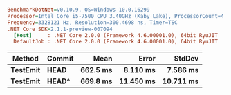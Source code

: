``` ini

BenchmarkDotNet=v0.10.9, OS=Windows 10.0.16299
Processor=Intel Core i5-7500 CPU 3.40GHz (Kaby Lake), ProcessorCount=4
Frequency=3328121 Hz, Resolution=300.4698 ns, Timer=TSC
.NET Core SDK=2.1.1-preview-007094
  [Host]     : .NET Core 2.0.0 (Framework 4.6.00001.0), 64bit RyuJIT
  DefaultJob : .NET Core 2.0.0 (Framework 4.6.00001.0), 64bit RyuJIT


```
 |   Method | Commit |     Mean |     Error |    StdDev |
 |--------- |------- |---------:|----------:|----------:|
 | **TestEmit** |   **HEAD** | **662.5 ms** |  **8.110 ms** |  **7.586 ms** |
 | **TestEmit** |  **HEAD^** | **669.8 ms** | **11.450 ms** | **10.711 ms** |
